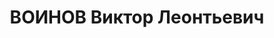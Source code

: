 ---
title: ВОИНОВ Виктор Леонтьевич
description: 'Род. 23.02.1904, д. Полужье Новогрудского уезда БССР, белорус, из крестьян,
  обр.: высшее, член КПЗБ. Проживал: Минск, ул. Свердловская 60, кв. 4. Служащий,
  Ф-ка "Коммунарка", карамельный цех (1926-27гг.-секретарь Могилевского окружкома.
  Зав. сельхозсектора редакции газеты "Звязда")

  Арестован 08.12.1938. Обв. по ст. 70, 76 УК БССР - член а/с нац.-фаш. орг. Приговор:
  судебный орган, 28.10.1937 – ВМН с конфискацией имущества. Расстрелян 29.10.1937,
  г.Минск.

  Реабилитирован ВК ВС СССР 28.04.1956'
---